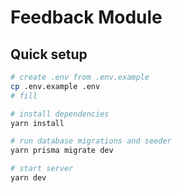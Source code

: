 # Feedback Module

## Quick setup

```bash
# create .env from .env.example
cp .env.example .env
# fill

# install dependencies
yarn install

# run database migrations and seeder
yarn prisma migrate dev

# start server
yarn dev
```
